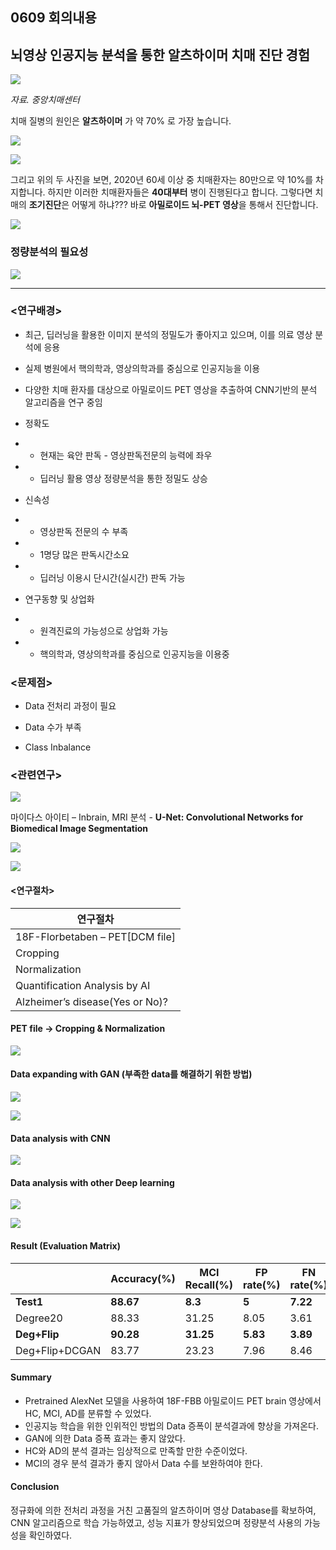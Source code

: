 ## 0609 회의내용

## 뇌영상 인공지능 분석을 통한 알츠하이머 치매 진단 경험

![](https://github.com/choco9966/Alzheimer-Lab/blob/master/0609/image/1.jpg)

*자료. 중앙치매센터*

치매 질병의 원인은 **알츠하이머** 가 약 70% 로 가장 높습니다. 

![](https://github.com/choco9966/Alzheimer-Lab/blob/master/0609/image/2.jpg)

![](https://github.com/choco9966/Alzheimer-Lab/blob/master/0609/image/3.jpg)


그리고 위의 두 사진을 보면, 2020년 60세 이상 중 치매환자는 80만으로 약 10%를 차지합니다. 하지만 이러한 치매환자들은 **40대부터** 병이 진행된다고 합니다. 그렇다면 치매의 **조기진단**은 어떻게 하냐??? 바로 **아밀로이드 뇌-PET 영상**을 통해서 진단합니다.



![](https://github.com/choco9966/Alzheimer-Lab/blob/master/0609/image/5.png)

### 정량분석의 필요성

![](https://github.com/choco9966/Alzheimer-Lab/blob/master/0609/image/6.png)

---

### <연구배경>

- 최근, 딥러닝을 활용한 이미지 분석의 정밀도가 좋아지고 있으며, 이를 의료 영상 분석에 응용 

- 실제 병원에서 핵의학과, 영상의학과를 중심으로 인공지능을 이용

- 다양한 치매 환자를 대상으로 아밀로이드 PET 영상을 추출하여 CNN기반의 분석 알고리즘을 연구 중임

- 정확도
 - -  현재는 육안 판독 - 영상판독전문의 능력에 좌우
 - -  딥러닝 활용 영상 정량분석을 통한 정밀도 상승

- 신속성
 - - 영상판독 전문의 수 부족
 - - 1명당 많은 판독시간소요
 - - 딥러닝 이용시 단시간(실시간) 판독 가능

- 연구동향 및 상업화
 - - 원격진료의 가능성으로 상업화 가능
 - - 핵의학과, 영상의학과를 중심으로 인공지능을 이용중

### <문제점>

- Data 전처리 과정이 필요 

- Data 수가 부족

- Class Inbalance



### <관련연구>

![](https://github.com/choco9966/Alzheimer-Lab/blob/master/0609/image/7.png)

마이다스 아이티 – Inbrain, MRI 분석 - **U-Net: Convolutional Networks for Biomedical Image Segmentation**


![](https://github.com/choco9966/Alzheimer-Lab/blob/master/0609/image/8.png)

![](https://github.com/choco9966/Alzheimer-Lab/blob/master/0609/image/9.png)

#### <연구절차>

|연구절차|
|---|
|18F-Florbetaben – PET[DCM file]|
|Cropping|
|Normalization|
|Quantification Analysis by AI|
|Alzheimer’s disease(Yes or No)?|

#### PET file -> Cropping & Normalization

![](https://github.com/choco9966/Alzheimer-Lab/blob/master/0609/image/10.png)

#### Data expanding with GAN (부족한 data를 해결하기 위한 방법)

![](https://github.com/choco9966/Alzheimer-Lab/blob/master/0609/image/11.png)

![](https://github.com/choco9966/Alzheimer-Lab/blob/master/0609/image/14.png)

#### Data analysis with CNN

![](https://github.com/choco9966/Alzheimer-Lab/blob/master/0609/image/12.png)

#### Data analysis with other Deep learning

![](https://github.com/choco9966/Alzheimer-Lab/blob/master/0609/image/5.jpg)

![](https://github.com/choco9966/Alzheimer-Lab/blob/master/0609/image/13.png)

#### Result (Evaluation Matrix)

||Accuracy(%)|MCI Recall(%)|FP rate(%)|FN rate(%)|
|---|---|---|---|---|
|**Test1**|**88.67**|**8.3**|**5**|**7.22**|
|Degree20|88.33|31.25|8.05|3.61|
|**Deg+Flip**|**90.28**|**31.25**|**5.83**|**3.89**|
|Deg+Flip+DCGAN|83.77|23.23|7.96|8.46|

#### Summary

- Pretrained AlexNet 모델을 사용하여 18F-FBB 아밀로이드 PET brain 영상에서 HC, MCI, AD를 분류할 수 있었다. 
- 인공지능 학습을 위한 인위적인 방법의 Data 증폭이 분석결과에 향상을 가져온다.
- GAN에 의한 Data 증폭 효과는 좋지 않았다. 
- HC와 AD의 분석 결과는 임상적으로 만족할 만한 수준이었다.
- MCI의 경우 분석 결과가 좋지 않아서 Data 수를 보완하여야 한다.

#### Conclusion

정규화에 의한 전처리 과정을 거친 고품질의 알츠하이머 영상 Database를 확보하여, CNN 알고리즘으로 학습 가능하였고, 성능 지표가 향상되었으며 정량분석 사용의 가능성을 확인하였다.



